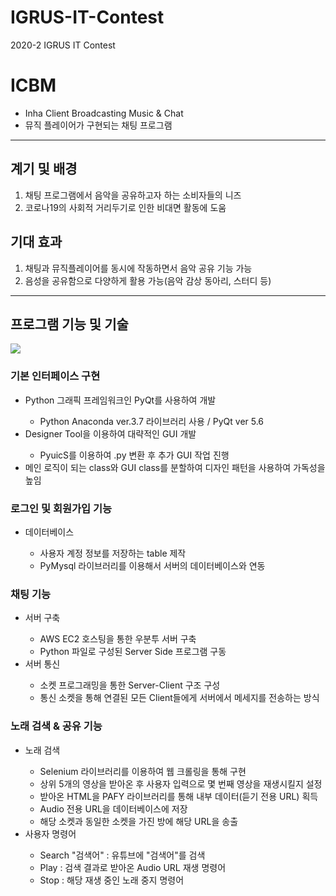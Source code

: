 # IGRUS-IT-Contest
2020-2 IGRUS IT Contest

<H1> ICBM </H1>

 - Inha Client Broadcasting Music & Chat
 - 뮤직 플레이어가 구현되는 채팅 프로그램
 
 ---
 
 <h2> 계기 및 배경 </h2>
 
 <ol>
  <li> 채팅 프로그램에서 음악을 공유하고자 하는 소비자들의 니즈 </li>
  <li> 코로나19의 사회적 거리두기로 인한 비대면 활동에 도움 </li>
 </ol>

<h2> 기대 효과 </h2>

 <ol>
  <li> 채팅과 뮤직플레이어를 동시에 작동하면서 음악 공유 기능 가능 </li>
  <li> 음성을 공유함으로 다양하게 활용 가능(음악 감상 동아리, 스터디 등) </li>
 </ol>
 
 ---
 
 <h2> 프로그램 기능 및 기술 </h2>
 
 <img src = "https://user-images.githubusercontent.com/66156531/101857673-62ebd080-3bab-11eb-88fc-aac7a0872cfe.png">
 
  <h3> 기본 인터페이스 구현 </h3>
  
  <ul>
  <li> Python 그래픽 프레임워크인 PyQt를 사용하여 개발 </li>
  
   - Python Anaconda ver.3.7 라이브러리 사용 / PyQt ver 5.6
   
  <li> Designer Tool을 이용하여 대략적인 GUI 개발 </li>
  
   - PyuicS를 이용하여 .py 변환 후 추가 GUI 작업 진행
   
  <li> 메인 로직이 되는 class와 GUI class를 분할하여 디자인 패턴을 사용하여 가독성을 높임
  </ul>
  
  <h3> 로그인 및 회원가입 기능</h3>
  
  <ul>
  <li> 데이터베이스 </li>
  
   - 사용자 계정 정보를 저장하는 table 제작
   - PyMysql 라이브러리를 이용해서 서버의 데이터베이스와 연동
   
  </ul>
  
  <h3> 채팅 기능 </h3>
  
  <ul>
  <li> 서버 구축 </li>
  
   - AWS EC2 호스팅을 통한 우분투 서버 구축
   - Python 파일로 구성된 Server Side 프로그램 구동
   
  <li> 서버 통신 </li>
  
   - 소켓 프로그래밍을 통한 Server-Client 구조 구성
   - 통신 소켓을 통해 연결된 모든 Client들에게 서버에서 메세지를 전송하는 방식
   
</ul>

  <h3> 노래 검색 & 공유 기능 </h3>
  
  <ul>
  <li> 노래 검색 </li>
  
   - Selenium 라이브러리를 이용하여 웹 크롤링을 통해 구현
   - 상위 5개의 영상을 받아온 후 사용자 입력으로 몇 번째 영상을 재생시킬지 설정
   - 받아온 HTML을 PAFY 라이브러리를 통해 내부 데이터(듣기 전용 URL) 획득
   - Audio 전용 URL을 데이터베이스에 저장
   - 해당 소켓과 동일한 소켓을 가진 방에 해당 URL을 송출
  
   <li> 사용자 명령어 </li>
   
   - Search "검색어" : 유튜브에 "검색어"를 검색
   - Play : 검색 결과로 받아온 Audio URL 재생 명령어
   - Stop : 해당 재생 중인 노래 중지 명령어
   
</ul>
 
   
